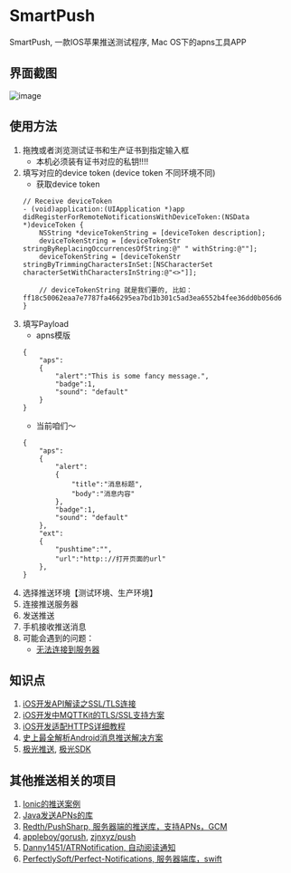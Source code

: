 # SmartPush

SmartPush, 一款IOS苹果推送测试程序, Mac OS下的apns工具APP

## 界面截图

![image](demo.png)


## 使用方法

1. 拖拽或者浏览测试证书和生产证书到指定输入框
	* 本机必须装有证书对应的私钥!!!!
2. 填写对应的device token  (device token 不同环境不同)
	* 获取device token
	```
	// Receive deviceToken
	- (void)application:(UIApplication *)app didRegisterForRemoteNotificationsWithDeviceToken:(NSData *)deviceToken {
    	NSString *deviceTokenString = [deviceToken description];
    	deviceTokenString = [deviceTokenStr stringByReplacingOccurrencesOfString:@" " withString:@""];
    	deviceTokenString = [deviceTokenStr stringByTrimmingCharactersInSet:[NSCharacterSet characterSetWithCharactersInString:@"<>"]];

    	// deviceTokenString 就是我们要的, 比如：ff18c50062eaa7e7787fa466295ea7bd1b301c5ad3ea6552b4fee36dd0b056d6
	}
	```
3. 填写Payload
	* apns模版
	```
	{
		"aps":
		{
			"alert":"This is some fancy message.",
			"badge":1,
			"sound": "default"
		}
	}
	```
	* 当前咱们～
	```
    {
		"aps":
		{
			"alert":
			{
				"title":"消息标题",
				"body":"消息内容"
			},
			"badge":1,
			"sound": "default"
		},
		"ext":
		{
			"pushtime":"",
			"url":"http:://打开页面的url"
		},
	}
	```
4. 选择推送环境【测试环境、生产环境】
5. 连接推送服务器
6. 发送推送
7. 手机接收推送消息
8. 可能会遇到的问题：
	* [无法连接到服务器](https://github.com/shaojiankui/SmartPush/issues/3)

## 知识点

1. [iOS开发API解读之SSL/TLS连接](http://www.jianshu.com/p/ad22f608690f)
2. [iOS开发中MQTTKit的TLS/SSL支持方案](http://www.jianshu.com/p/1c9075fe1e55)
3. [iOS开发适配HTTPS详细教程](https://www.2cto.com/kf/201611/570823.html)
4. [史上最全解析Android消息推送解决方案](http://www.jianshu.com/p/b61a49e0279f)
5. [极光推送](http://docs.jiguang.cn/jpush/client/iOS/ios_sdk/), [极光SDK](http://www.umeng.com/codecenter.html)

## 其他推送相关的项目

1. [Ionic的推送案例](https://github.com/aggarwalankush/ionic-push-base)
2. [Java发送APNs的库](https://github.com/relayrides/pushy)
3. [Redth/PushSharp, 服务器端的推送库，支持APNs，GCM](https://github.com/Redth/PushSharp)
4. [appleboy/gorush](https://github.com/appleboy/gorush), [zjnxyz/push](https://github.com/zjnxyz/push)
5. [Danny1451/ATRNotification, 自动阅读通知](https://github.com/Danny1451/ATRNotification)
6. [PerfectlySoft/Perfect-Notifications, 服务器端库，swift](https://github.com/PerfectlySoft/Perfect-Notifications)
